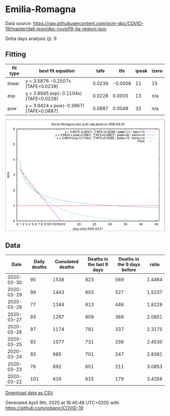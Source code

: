 # Emilia-Romagna

Data source: https://raw.githubusercontent.com/pcm-dpc/COVID-19/master/dati-json/dpc-covid19-ita-regioni.json

Delta days analysis (j): 9

## Fitting 
|fit type|best fit equation|tafe|tfe|ipeak|izero|
|-------|-----|--------|------|---|---|
|linear|y = 3.5876 -0.2507x  [TAFE=0.0239]|0.0239|-0.0006|11|15|
|exp|y = 3.8945 exp(-0.1104x)  [TAFE=0.0228]|0.0228|0.0005|13|n/a|
|pow|y = 3.9424 x pow(-0.3967)  [TAFE=0.0887]|0.0887|0.0049|32|n/a|

![Plot](COVID-19_emilia-romagna_j9_2020-03-30.png)

## Data
|Date|Daily deaths|Cumulated deaths|Deaths in the last 9 days|Deaths in the 9 days before|ratio|
|----|----------|-----------|-------|--------------------|-----|
|2020-03-30|95|1538|823|569|1.4464|
|2020-03-29|99|1443|803|527|1.5237|
|2020-03-28|77|1344|813|446|1.8229|
|2020-03-27|93|1267|809|388|2.0851|
|2020-03-26|97|1174|781|337|2.3175|
|2020-03-25|92|1077|731|298|2.4530|
|2020-03-24|93|985|701|247|2.8381|
|2020-03-23|76|892|651|211|3.0853|
|2020-03-22|101|816|615|179|3.4358|

[Download data as CSV](COVID-19_emilia-romagna_j9_2020-03-30.csv)

Generated April 9th, 2020 at 16:40:48 UTC+0200 with https://github.com/robianc/COVID-19
